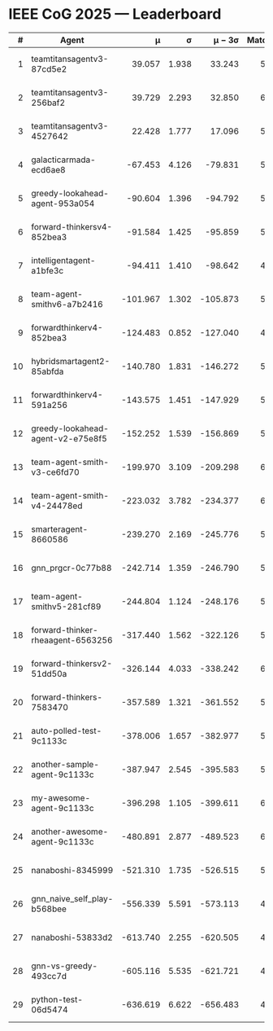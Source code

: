 # IEEE CoG 2025 — Leaderboard

| # | Agent | μ | σ | μ − 3σ | Matches | Updated |
|---:|---|---:|---:|---:|---:|---|
| 1 | teamtitansagentv3-87cd5e2 | 39.057 | 1.938 | 33.243 | 5892 | 2025-08-19 09:43 |
| 2 | teamtitansagentv3-256baf2 | 39.729 | 2.293 | 32.850 | 6168 | 2025-08-19 09:43 |
| 3 | teamtitansagentv3-4527642 | 22.428 | 1.777 | 17.096 | 5796 | 2025-08-19 09:43 |
| 4 | galacticarmada-ecd6ae8 | -67.453 | 4.126 | -79.831 | 5980 | 2025-08-19 09:43 |
| 5 | greedy-lookahead-agent-953a054 | -90.604 | 1.396 | -94.792 | 5668 | 2025-08-19 09:43 |
| 6 | forward-thinkersv4-852bea3 | -91.584 | 1.425 | -95.859 | 5039 | 2025-08-19 09:43 |
| 7 | intelligentagent-a1bfe3c | -94.411 | 1.410 | -98.642 | 4776 | 2025-08-19 09:43 |
| 8 | team-agent-smithv6-a7b2416 | -101.967 | 1.302 | -105.873 | 5740 | 2025-08-19 09:43 |
| 9 | forwardthinkerv4-852bea3 | -124.483 | 0.852 | -127.040 | 4771 | 2025-08-19 09:43 |
| 10 | hybridsmartagent2-85abfda | -140.780 | 1.831 | -146.272 | 5550 | 2025-08-19 09:43 |
| 11 | forwardthinkerv4-591a256 | -143.575 | 1.451 | -147.929 | 5240 | 2025-08-19 09:43 |
| 12 | greedy-lookahead-agent-v2-e75e8f5 | -152.252 | 1.539 | -156.869 | 5988 | 2025-08-19 09:43 |
| 13 | team-agent-smith-v3-ce6fd70 | -199.970 | 3.109 | -209.298 | 6406 | 2025-08-19 09:43 |
| 14 | team-agent-smith-v4-24478ed | -223.032 | 3.782 | -234.377 | 6086 | 2025-08-19 09:43 |
| 15 | smarteragent-8660586 | -239.270 | 2.169 | -245.776 | 5100 | 2025-08-19 09:43 |
| 16 | gnn_prgcr-0c77b88 | -242.714 | 1.359 | -246.790 | 5630 | 2025-08-19 09:43 |
| 17 | team-agent-smithv5-281cf89 | -244.804 | 1.124 | -248.176 | 5960 | 2025-08-19 09:43 |
| 18 | forward-thinker-rheaagent-6563256 | -317.440 | 1.562 | -322.126 | 5402 | 2025-08-19 09:43 |
| 19 | forward-thinkersv2-51dd50a | -326.144 | 4.033 | -338.242 | 6042 | 2025-08-19 09:43 |
| 20 | forward-thinkers-7583470 | -357.589 | 1.321 | -361.552 | 5420 | 2025-08-19 09:43 |
| 21 | auto-polled-test-9c1133c | -378.006 | 1.657 | -382.977 | 5500 | 2025-08-19 09:43 |
| 22 | another-sample-agent-9c1133c | -387.947 | 2.545 | -395.583 | 5860 | 2025-08-19 09:43 |
| 23 | my-awesome-agent-9c1133c | -396.298 | 1.105 | -399.611 | 6240 | 2025-08-19 09:43 |
| 24 | another-awesome-agent-9c1133c | -480.891 | 2.877 | -489.523 | 6480 | 2025-08-19 09:43 |
| 25 | nanaboshi-8345999 | -521.310 | 1.735 | -526.515 | 5040 | 2025-08-19 09:43 |
| 26 | gnn_naive_self_play-b568bee | -556.339 | 5.591 | -573.113 | 4880 | 2025-08-19 09:43 |
| 27 | nanaboshi-53833d2 | -613.740 | 2.255 | -620.505 | 4420 | 2025-08-19 09:43 |
| 28 | gnn-vs-greedy-493cc7d | -605.116 | 5.535 | -621.721 | 4960 | 2025-08-19 09:43 |
| 29 | python-test-06d5474 | -636.619 | 6.622 | -656.483 | 4790 | 2025-08-19 09:43 |
